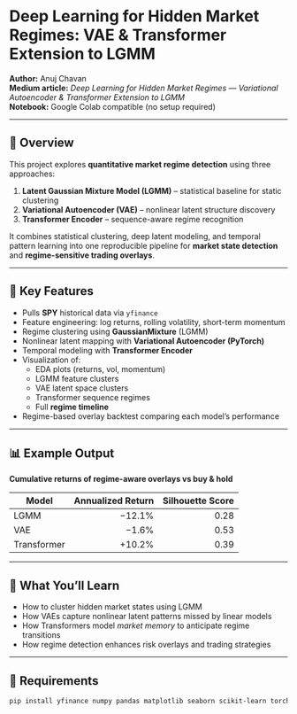# Deep Learning for Hidden Market Regimes: VAE & Transformer Extension to LGMM

**Author:** Anuj Chavan  
**Medium article:** *Deep Learning for Hidden Market Regimes — Variational Autoencoder & Transformer Extension to LGMM*  
**Notebook:** Google Colab compatible (no setup required)

---

## 🧭 Overview

This project explores **quantitative market regime detection** using three approaches:

1. **Latent Gaussian Mixture Model (LGMM)** – statistical baseline for static clustering  
2. **Variational Autoencoder (VAE)** – nonlinear latent structure discovery  
3. **Transformer Encoder** – sequence-aware regime recognition

It combines statistical clustering, deep latent modeling, and temporal pattern learning into one reproducible pipeline for **market state detection** and **regime-sensitive trading overlays**.

---

## 🧩 Key Features

- Pulls **SPY** historical data via `yfinance`
- Feature engineering: log returns, rolling volatility, short-term momentum
- Regime clustering using **GaussianMixture** (LGMM)
- Nonlinear latent mapping with **Variational Autoencoder (PyTorch)**
- Temporal modeling with **Transformer Encoder**
- Visualization of:
  - EDA plots (returns, vol, momentum)
  - LGMM feature clusters
  - VAE latent space clusters
  - Transformer sequence regimes
  - Full **regime timeline**
- Regime-based overlay backtest comparing each model’s performance

---

## 📊 Example Output

**Cumulative returns of regime-aware overlays vs buy & hold**

| Model | Annualized Return | Silhouette Score |
|--------|------------------:|-----------------:|
| LGMM | −12.1% | 0.28 |
| VAE | −1.6% | 0.53 |
| Transformer | +10.2% | 0.39 |

---

## 🧠 What You’ll Learn

- How to cluster hidden market states using LGMM  
- How VAEs capture nonlinear latent patterns missed by linear models  
- How Transformers model *market memory* to anticipate regime transitions  
- How regime detection enhances risk overlays and trading strategies  

---

## 🧰 Requirements

```bash
pip install yfinance numpy pandas matplotlib seaborn scikit-learn torch
